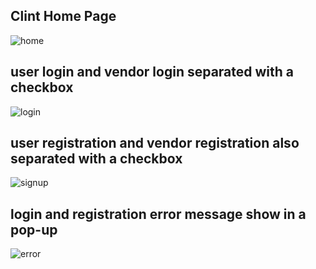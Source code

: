 ## Clint Home Page

![home](https://user-images.githubusercontent.com/76779265/119091174-7c345b00-ba2e-11eb-8499-e02ceb118d2d.png)

## user login and vendor login separated with a checkbox

![login](https://user-images.githubusercontent.com/76779265/119092869-c61e4080-ba30-11eb-8ba7-76a47933ddfa.png)

## user registration and vendor registration also separated with a checkbox

![signup](https://user-images.githubusercontent.com/76779265/119093268-50ff3b00-ba31-11eb-970d-12a7e1c11639.png)

## login and registration error message show in a pop-up

![error](https://user-images.githubusercontent.com/76779265/119093513-9f143e80-ba31-11eb-935d-7305c051c92f.png)
